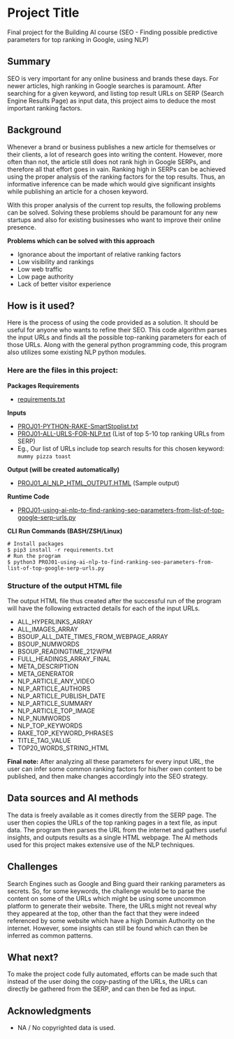 # Project Title

Final project for the Building AI course (SEO - Finding possible predictive parameters for top ranking in Google, using NLP)

## Summary

SEO is very important for any online business and brands these days. For newer articles, high ranking in Google searches is paramount. After searching for a given  keyword, and listing top result URLs on SERP (Search Engine Results Page) as input data, this project aims to deduce the most important ranking factors. 

## Background

Whenever a brand or business publishes a new article for themselves or their clients, a lot of research goes into writing the content. However, more often than not, the article still does not rank high in Google SERPs, and therefore all that effort goes in vain. Ranking high in SERPs can be achieved using the proper analysis of the ranking factors for the top results. Thus, an informative inference can be made which would give significant insights while publishing an article for a chosen keyword. 

With this proper analysis of the current top results, the following problems can be solved. Solving these problems should be paramount for any new startups and also for existing businesses who want to improve their online presence.

**Problems which can be solved with this approach**

* Ignorance about the important of relative ranking factors
* Low visibility and rankings
* Low web traffic
* Low page authority
* Lack of better visitor experience


## How is it used?

Here is the process of using the code provided as a solution. It should be useful for anyone who wants to refine their SEO. This code algorithm  parses the input URLs and finds all the possible top-ranking parameters for each of those URLs. Along with the general python programming code, this program also utilizes some existing NLP python modules. 

### Here are the files in this project:

**Packages Requirements**

* [requirements.txt](requirements.txt)

**Inputs**

* [PROJ01-PYTHON-RAKE-SmartStoplist.txt](PROJ01-PYTHON-RAKE-SmartStoplist.txt)
* [PROJ01-ALL-URLS-FOR-NLP.txt](PROJ01-ALL-URLS-FOR-NLP.txt) (List of top 5-10 top ranking URLs from SERP)
* Eg., Our list of URLs include top search results for this chosen keyword: `mummy pizza toast`

**Output (will be created automatically)**

* [PROJ01_AI_NLP_HTML_OUTPUT.HTML](PROJ01_AI_NLP_HTML_OUTPUT.HTML) (Sample output)

**Runtime Code**

* [PROJ01-using-ai-nlp-to-find-ranking-seo-parameters-from-list-of-top-google-serp-urls.py](PROJ01-using-ai-nlp-to-find-ranking-seo-parameters-from-list-of-top-google-serp-urls.py)

**CLI Run Commands (BASH/ZSH/Linux)**

```
# Install packages
$ pip3 install -r requirements.txt
# Run the program
$ python3 PROJ01-using-ai-nlp-to-find-ranking-seo-parameters-from-list-of-top-google-serp-urls.py
```

### Structure of the output HTML file

The output HTML file thus created after the successful run of the program will have the following extracted details for each of the input URLs.

- ALL_HYPERLINKS_ARRAY
- ALL_IMAGES_ARRAY
- BSOUP_ALL_DATE_TIMES_FROM_WEBPAGE_ARRAY
- BSOUP_NUMWORDS
- BSOUP_READINGTIME_212WPM
- FULL_HEADINGS_ARRAY_FINAL
- META_DESCRIPTION 
- META_GENERATOR 
- NLP_ARTICLE_ANY_VIDEO
- NLP_ARTICLE_AUTHORS
- NLP_ARTICLE_PUBLISH_DATE
- NLP_ARTICLE_SUMMARY
- NLP_ARTICLE_TOP_IMAGE
- NLP_NUMWORDS
- NLP_TOP_KEYWORDS
- RAKE_TOP_KEYWORD_PHRASES
- TITLE_TAG_VALUE 
- TOP20_WORDS_STRING_HTML 

**Final note:** After analyzing all these parameters for every input URL, the user can infer some common ranking factors for his/her own content to be published, and then make changes accordingly into the SEO strategy.


## Data sources and AI methods

The data is freely available as it comes directly from the SERP page. The user then copies the URLs of the top ranking pages in a text file, as input data. The program then parses the URL from the internet and gathers useful insights, and outputs results as a single HTML webpage. The AI methods used for this project makes extensive use of the NLP techniques.

## Challenges

Search Engines such as Google and Bing guard their ranking parameters as secrets. So, for some keywords, the challenge would be to parse the content on some of the URLs which might be using some uncommon platform to generate their website. There, the URLs might not reveal why they appeared at the top, other than the fact that they were indeed referenced by some website which have a high Domain Authority on the internet. However, some insights can still be found which can then be inferred as common patterns. 

## What next?

To make the project code fully automated, efforts can be made such that instead of the user doing the copy-pasting of the URLs, the URLs can directly be gathered from the SERP, and can then be fed as input.

## Acknowledgments

* NA / No copyrighted data is used.